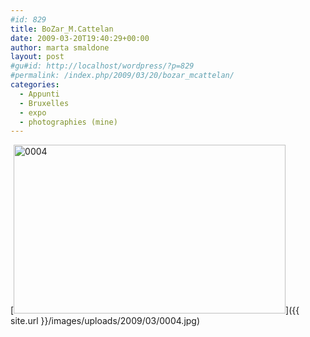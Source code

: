 ```yaml
---
#id: 829
title: BoZar_M.Cattelan
date: 2009-03-20T19:40:29+00:00
author: marta smaldone
layout: post
#gu#id: http://localhost/wordpress/?p=829
#permalink: /index.php/2009/03/20/bozar_mcattelan/
categories:
  - Appunti
  - Bruxelles
  - expo
  - photographies (mine)
---
```

[<img class="aligncenter size-full wp-image-1665" title="0004" src="{{ site.url }}/images/uploads/2009/03/0004.jpg" alt="0004" width="435" height="270" srcset="{{ site.url }}/images/uploads/2009/03/0004.jpg 544w, {{ site.url }}/images/uploads/2009/03/0004-300x186.jpg 300w" sizes="(max-width: 435px) 100vw, 435px" />]({{ site.url }}/images/uploads/2009/03/0004.jpg)